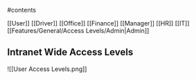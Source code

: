 #contents 

[[User]]
[[Driver]]
[[Office]]
	[[Finance]]
	[[Manager]]
	[[HR]]
	[[IT]]
	[[Features/General/Access Levels/Admin|Admin]]


## Intranet Wide Access Levels

![[User Access Levels.png]]